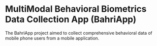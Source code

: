 # MultiModal Behavioral Biometrics Data Collection App (BahriApp)
The BahriApp project aimed to collect comprehensive behavioral data of mobile phone users from a mobile application. 
